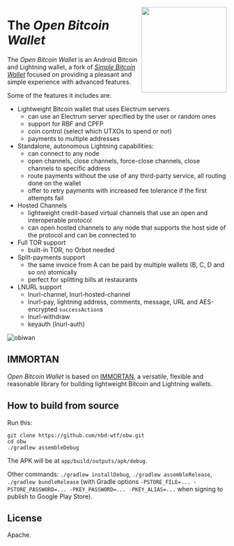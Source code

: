 <a href="https://nbd.wtf"><img align="right" height="196" src="https://user-images.githubusercontent.com/1653275/194609043-0add674b-dd40-41ed-986c-ab4a2e053092.png" /></a>

# The _Open Bitcoin Wallet_

The _Open Bitcoin Wallet_ is an Android Bitcoin and Lightning wallet, a fork of [_Simple Bitcoin Wallet_](https://github.com/btcontract/wallet) focused on providing a pleasant and simple experience with advanced features.

Some of the features it includes are:

  - Lightweight Bitcoin wallet that uses Electrum servers
    - can use an Electrum server specified by the user or random ones
    - support for RBF and CPFP
    - coin control (select which UTXOs to spend or not)
    - payments to multiple addresses
  - Standalone, autonomous Lightning capabilities:
    - can connect to any node
    - open channels, close channels, force-close channels, close channels to specific address
    - route payments without the use of any third-party service, all routing done on the wallet
    - offer to retry payments with increased fee tolerance if the first attempts fail
  - Hosted Channels
    - lightweight credit-based virtual channels that use an open and interoperable protocol
    - can open hosted channels to any node that supports the host side of the protocol and can be connected to
  - Full TOR support
    - built-in TOR, no Orbot needed
  - Split-payments support
    - the same invoice from A can be paid by multiple wallets (B, C, D and so on) atomically
    - perfect for splitting bills at restaurants
  - LNURL support
    - lnurl-channel, lnurl-hosted-channel
    - lnurl-pay, lightning address, comments, message, URL and AES-encrypted `successAction`s
    - lnurl-withdraw
    - keyauth (lnurl-auth)

![obiwan](https://user-images.githubusercontent.com/1653275/186679611-c5c25d94-752a-4368-a0e4-7e7109fa5548.gif)

## IMMORTAN

_Open Bitcoin Wallet_ is based on [IMMORTAN](https://github.com/nbd-wtf/immortan), a versatile, flexible and reasonable library for building lightweight Bitcoin and Lightning wallets.

## How to build from source

Run this:

```
git clone https://github.com/nbd-wtf/obw.git
cd obw
./gradlew assembleDebug
```

The APK will be at `app/build/outputs/apk/debug`.

Other commands: `./gradlew installDebug`, `./gradlew assembleRelease`, `./gradlew bundleRelease` (with Gradle options `-PSTORE_FILE=... -PSTORE_PASSWORD=... -PKEY_PASSWORD=... -PKEY_ALIAS=...` when signing to publish to Google Play Store).

## License

Apache.
